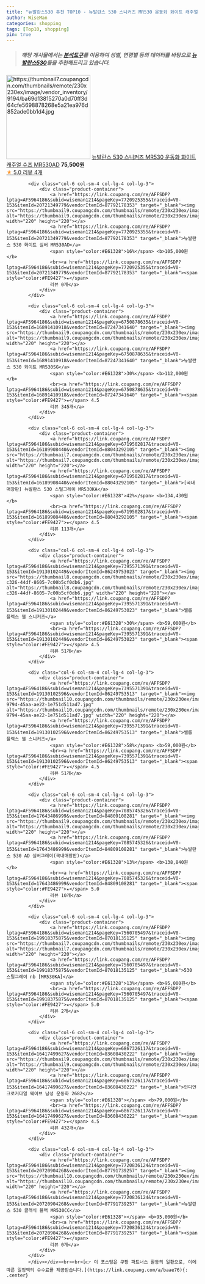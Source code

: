 ```yaml
---
title: "뉴발란스530 추천 TOP10 - 뉴발란스 530 스니커즈 MR530 운동화 화이트 캐주얼 슈즈 MR530AD"
author: WiseMan
categories: shopping
tags: [Top10, shopping]
pin: true
---
```


> ##### 해당 게시물에서는 [**분석도구**](https://itemscout.io/)를 이용하여 **성별**, **연령별** 등의 데이터를 바탕으로 [**뉴발란스530**](https://link.coupang.com/a/baae76)들을 추천해드리고 있습니다.
<div class="container"><div class="row">
            <div class="col-6 col-sm-4 col-lg-4 col-lg-3">
                <div class="product-container">
                    <a href="https://link.coupang.com/re/AFFSDP?lptag=AF5964186&subid=wiseman1214&pageKey=7093880492&traceid=V0-153&itemId=17686046921&vendorItemId=87970078005" target="_blank"><img src="https://thumbnail7.coupangcdn.com/thumbnails/remote/230x230ex/image/vendor_inventory/9194/ba69d13815270a0d70ff3d64cfe5698878268e5a21ea976d852ade0bb1d4.jpg" alt="https://thumbnail7.coupangcdn.com/thumbnails/remote/230x230ex/image/vendor_inventory/9194/ba69d13815270a0d70ff3d64cfe5698878268e5a21ea976d852ade0bb1d4.jpg" width="220" height="220"></a>
                    <a href="https://link.coupang.com/re/AFFSDP?lptag=AF5964186&subid=wiseman1214&pageKey=7093880492&traceid=V0-153&itemId=17686046921&vendorItemId=87970078005" target="_blank">뉴발란스 530 스니커즈 MR530 운동화 화이트 캐주얼 슈즈 MR530AD</a>
                    <span style="color:#E61328"></span> <b>75,500원</b>
                    <br><a href="https://link.coupang.com/re/AFFSDP?lptag=AF5964186&subid=wiseman1214&pageKey=7093880492&traceid=V0-153&itemId=17686046921&vendorItemId=87970078005" target="_blank"><span style="color:#FE9427">★</span> 5.0
                    리뷰 4개</a>
                </div>
            </div>
            
            <div class="col-6 col-sm-4 col-lg-4 col-lg-3">
                <div class="product-container">
                    <a href="https://link.coupang.com/re/AFFSDP?lptag=AF5964186&subid=wiseman1214&pageKey=7720925355&traceid=V0-153&itemId=20721349779&vendorItemId=87792178353" target="_blank"><img src="https://thumbnail9.coupangcdn.com/thumbnails/remote/230x230ex/image/vendor_inventory/06d2/b1dacfedf2be718c9e6bcd1ebe04ce2479eddd943673bacb091e68107467.png" alt="https://thumbnail9.coupangcdn.com/thumbnails/remote/230x230ex/image/vendor_inventory/06d2/b1dacfedf2be718c9e6bcd1ebe04ce2479eddd943673bacb091e68107467.png" width="220" height="220"></a>
                    <a href="https://link.coupang.com/re/AFFSDP?lptag=AF5964186&subid=wiseman1214&pageKey=7720925355&traceid=V0-153&itemId=20721349779&vendorItemId=87792178353" target="_blank">뉴발란스 530 화이트 실버 MR530AD</a>
                    <span style="color:#E61328">16%</span> <b>105,000원</b>
                    <br><a href="https://link.coupang.com/re/AFFSDP?lptag=AF5964186&subid=wiseman1214&pageKey=7720925355&traceid=V0-153&itemId=20721349779&vendorItemId=87792178353" target="_blank"><span style="color:#FE9427">★</span> 
                    리뷰 0개</a>
                </div>
            </div>
            
            <div class="col-6 col-sm-4 col-lg-4 col-lg-3">
                <div class="product-container">
                    <a href="https://link.coupang.com/re/AFFSDP?lptag=AF5964186&subid=wiseman1214&pageKey=6750878635&traceid=V0-153&itemId=16891410918&vendorItemId=87247341640" target="_blank"><img src="https://thumbnail9.coupangcdn.com/thumbnails/remote/230x230ex/image/vendor_inventory/e6ad/b9626d5c40aa502a50d6057a19e5bc1f84cbe7207f74867c6a336960570e.jpg" alt="https://thumbnail9.coupangcdn.com/thumbnails/remote/230x230ex/image/vendor_inventory/e6ad/b9626d5c40aa502a50d6057a19e5bc1f84cbe7207f74867c6a336960570e.jpg" width="220" height="220"></a>
                    <a href="https://link.coupang.com/re/AFFSDP?lptag=AF5964186&subid=wiseman1214&pageKey=6750878635&traceid=V0-153&itemId=16891410918&vendorItemId=87247341640" target="_blank">뉴발란스 530 화이트 MR530SG</a>
                    <span style="color:#E61328">30%</span> <b>112,000원</b>
                    <br><a href="https://link.coupang.com/re/AFFSDP?lptag=AF5964186&subid=wiseman1214&pageKey=6750878635&traceid=V0-153&itemId=16891410918&vendorItemId=87247341640" target="_blank"><span style="color:#FE9427">★</span> 4.5
                    리뷰 345개</a>
                </div>
            </div>
            
            <div class="col-6 col-sm-4 col-lg-4 col-lg-3">
                <div class="product-container">
                    <a href="https://link.coupang.com/re/AFFSDP?lptag=AF5964186&subid=wiseman1214&pageKey=6719502817&traceid=V0-153&itemId=16189908440&vendorItemId=88043292105" target="_blank"><img src="https://thumbnail7.coupangcdn.com/thumbnails/remote/230x230ex/image/vendor_inventory/eb81/5cc35a76c611f2ca5923c39be7a4e67841219ae2868adcbf6e0fa08d81f8.png" alt="https://thumbnail7.coupangcdn.com/thumbnails/remote/230x230ex/image/vendor_inventory/eb81/5cc35a76c611f2ca5923c39be7a4e67841219ae2868adcbf6e0fa08d81f8.png" width="220" height="220"></a>
                    <a href="https://link.coupang.com/re/AFFSDP?lptag=AF5964186&subid=wiseman1214&pageKey=6719502817&traceid=V0-153&itemId=16189908440&vendorItemId=88043292105" target="_blank">[국내매장판] 뉴발란스 530 스틸그레이 MR530KA</a>
                    <span style="color:#E61328">42%</span> <b>134,430원</b>
                    <br><a href="https://link.coupang.com/re/AFFSDP?lptag=AF5964186&subid=wiseman1214&pageKey=6719502817&traceid=V0-153&itemId=16189908440&vendorItemId=88043292105" target="_blank"><span style="color:#FE9427">★</span> 4.5
                    리뷰 113개</a>
                </div>
            </div>
            
            <div class="col-6 col-sm-4 col-lg-4 col-lg-3">
                <div class="product-container">
                    <a href="https://link.coupang.com/re/AFFSDP?lptag=AF5964186&subid=wiseman1214&pageKey=7395571391&traceid=V0-153&itemId=19130102449&vendorItemId=86249753023" target="_blank"><img src="https://thumbnail8.coupangcdn.com/thumbnails/remote/230x230ex/image/retail/images/2023/06/12/9/5/d56415fd-c326-44df-8605-7c00b5cf0db6.jpg" alt="https://thumbnail8.coupangcdn.com/thumbnails/remote/230x230ex/image/retail/images/2023/06/12/9/5/d56415fd-c326-44df-8605-7c00b5cf0db6.jpg" width="220" height="220"></a>
                    <a href="https://link.coupang.com/re/AFFSDP?lptag=AF5964186&subid=wiseman1214&pageKey=7395571391&traceid=V0-153&itemId=19130102449&vendorItemId=86249753023" target="_blank">밸롭 플렉스 젤 스니커즈</a>
                    <span style="color:#E61328">30%</span> <b>59,000원</b>
                    <br><a href="https://link.coupang.com/re/AFFSDP?lptag=AF5964186&subid=wiseman1214&pageKey=7395571391&traceid=V0-153&itemId=19130102449&vendorItemId=86249753023" target="_blank"><span style="color:#FE9427">★</span> 4.5
                    리뷰 51개</a>
                </div>
            </div>
            
            <div class="col-6 col-sm-4 col-lg-4 col-lg-3">
                <div class="product-container">
                    <a href="https://link.coupang.com/re/AFFSDP?lptag=AF5964186&subid=wiseman1214&pageKey=7395571391&traceid=V0-153&itemId=19130102596&vendorItemId=86249753513" target="_blank"><img src="https://thumbnail10.coupangcdn.com/thumbnails/remote/230x230ex/image/retail/images/2023/06/12/9/9/c29251f9-9794-45aa-ae22-1e751d511ad7.jpg" alt="https://thumbnail10.coupangcdn.com/thumbnails/remote/230x230ex/image/retail/images/2023/06/12/9/9/c29251f9-9794-45aa-ae22-1e751d511ad7.jpg" width="220" height="220"></a>
                    <a href="https://link.coupang.com/re/AFFSDP?lptag=AF5964186&subid=wiseman1214&pageKey=7395571391&traceid=V0-153&itemId=19130102596&vendorItemId=86249753513" target="_blank">밸롭 플렉스 젤 스니커즈</a>
                    <span style="color:#E61328">58%</span> <b>59,000원</b>
                    <br><a href="https://link.coupang.com/re/AFFSDP?lptag=AF5964186&subid=wiseman1214&pageKey=7395571391&traceid=V0-153&itemId=19130102596&vendorItemId=86249753513" target="_blank"><span style="color:#FE9427">★</span> 4.5
                    리뷰 51개</a>
                </div>
            </div>
            
            <div class="col-6 col-sm-4 col-lg-4 col-lg-3">
                <div class="product-container">
                    <a href="https://link.coupang.com/re/AFFSDP?lptag=AF5964186&subid=wiseman1214&pageKey=7085745326&traceid=V0-153&itemId=17643486999&vendorItemId=84809108281" target="_blank"><img src="https://thumbnail9.coupangcdn.com/thumbnails/remote/230x230ex/image/vendor_inventory/7b36/c7a7afeb4be5c1ca95fb29a9ba7831492e75fa14cf0aab34e2ef6efec1b6.jpg" alt="https://thumbnail9.coupangcdn.com/thumbnails/remote/230x230ex/image/vendor_inventory/7b36/c7a7afeb4be5c1ca95fb29a9ba7831492e75fa14cf0aab34e2ef6efec1b6.jpg" width="220" height="220"></a>
                    <a href="https://link.coupang.com/re/AFFSDP?lptag=AF5964186&subid=wiseman1214&pageKey=7085745326&traceid=V0-153&itemId=17643486999&vendorItemId=84809108281" target="_blank">뉴발란스 530 AD 실버그레이(국내매장판)</a>
                    <span style="color:#E61328">13%</span> <b>138,840원</b>
                    <br><a href="https://link.coupang.com/re/AFFSDP?lptag=AF5964186&subid=wiseman1214&pageKey=7085745326&traceid=V0-153&itemId=17643486999&vendorItemId=84809108281" target="_blank"><span style="color:#FE9427">★</span> 5.0
                    리뷰 10개</a>
                </div>
            </div>
            
            <div class="col-6 col-sm-4 col-lg-4 col-lg-3">
                <div class="product-container">
                    <a href="https://link.coupang.com/re/AFFSDP?lptag=AF5964186&subid=wiseman1214&pageKey=7560705497&traceid=V0-153&itemId=19918375875&vendorItemId=87018135125" target="_blank"><img src="https://thumbnail7.coupangcdn.com/thumbnails/remote/230x230ex/image/vendor_inventory/92d1/af3e10bcdff5e4854678a16a17ab0318b51efd017187a691a43bfd3725c8.jpg" alt="https://thumbnail7.coupangcdn.com/thumbnails/remote/230x230ex/image/vendor_inventory/92d1/af3e10bcdff5e4854678a16a17ab0318b51efd017187a691a43bfd3725c8.jpg" width="220" height="220"></a>
                    <a href="https://link.coupang.com/re/AFFSDP?lptag=AF5964186&subid=wiseman1214&pageKey=7560705497&traceid=V0-153&itemId=19918375875&vendorItemId=87018135125" target="_blank">530 스틸그레이 nb [MR530KA]</a>
                    <span style="color:#E61328">13%</span> <b>95,000원</b>
                    <br><a href="https://link.coupang.com/re/AFFSDP?lptag=AF5964186&subid=wiseman1214&pageKey=7560705497&traceid=V0-153&itemId=19918375875&vendorItemId=87018135125" target="_blank"><span style="color:#FE9427">★</span> 5.0
                    리뷰 2개</a>
                </div>
            </div>
            
            <div class="col-6 col-sm-4 col-lg-4 col-lg-3">
                <div class="product-container">
                    <a href="https://link.coupang.com/re/AFFSDP?lptag=AF5964186&subid=wiseman1214&pageKey=6867326117&traceid=V0-153&itemId=16417499627&vendorItemId=83608430222" target="_blank"><img src="https://thumbnail9.coupangcdn.com/thumbnails/remote/230x230ex/image/vendor_inventory/7ef5/b0b52d8e3bc8c712daaac4a06c6d6862da6e500bd556b41f0050b240a1c9.jpg" alt="https://thumbnail9.coupangcdn.com/thumbnails/remote/230x230ex/image/vendor_inventory/7ef5/b0b52d8e3bc8c712daaac4a06c6d6862da6e500bd556b41f0050b240a1c9.jpg" width="220" height="220"></a>
                    <a href="https://link.coupang.com/re/AFFSDP?lptag=AF5964186&subid=wiseman1214&pageKey=6867326117&traceid=V0-153&itemId=16417499627&vendorItemId=83608430222" target="_blank">인디언 크로커다일 웨이브 남성 운동화 2682</a>
                    <span style="color:#E61328"></span> <b>79,000원</b>
                    <br><a href="https://link.coupang.com/re/AFFSDP?lptag=AF5964186&subid=wiseman1214&pageKey=6867326117&traceid=V0-153&itemId=16417499627&vendorItemId=83608430222" target="_blank"><span style="color:#FE9427">★</span> 4.5
                    리뷰 432개</a>
                </div>
            </div>
            
            <div class="col-6 col-sm-4 col-lg-4 col-lg-3">
                <div class="product-container">
                    <a href="https://link.coupang.com/re/AFFSDP?lptag=AF5964186&subid=wiseman1214&pageKey=7720836124&traceid=V0-153&itemId=20720904268&vendorItemId=87791739257" target="_blank"><img src="https://thumbnail10.coupangcdn.com/thumbnails/remote/230x230ex/image/vendor_inventory/34dc/4eb483dddce9032281ab1e2dcd71a816b00c70297fc0418be6b1530f4661.png" alt="https://thumbnail10.coupangcdn.com/thumbnails/remote/230x230ex/image/vendor_inventory/34dc/4eb483dddce9032281ab1e2dcd71a816b00c70297fc0418be6b1530f4661.png" width="220" height="220"></a>
                    <a href="https://link.coupang.com/re/AFFSDP?lptag=AF5964186&subid=wiseman1214&pageKey=7720836124&traceid=V0-153&itemId=20720904268&vendorItemId=87791739257" target="_blank">뉴발란스 530 클래식 블랙 MR530CC</a>
                    <span style="color:#E61328"></span> <b>95,000원</b>
                    <br><a href="https://link.coupang.com/re/AFFSDP?lptag=AF5964186&subid=wiseman1214&pageKey=7720836124&traceid=V0-153&itemId=20720904268&vendorItemId=87791739257" target="_blank"><span style="color:#FE9427">★</span> 
                    리뷰 0개</a>
                </div>
            </div>
            </div></div><br><br>[👉 이 포스팅은 쿠팡 파트너스 활동의 일환으로, 이에 따른 일정액의 수수료를 제공받습니다.](https://link.coupang.com/a/baae76){: .center}